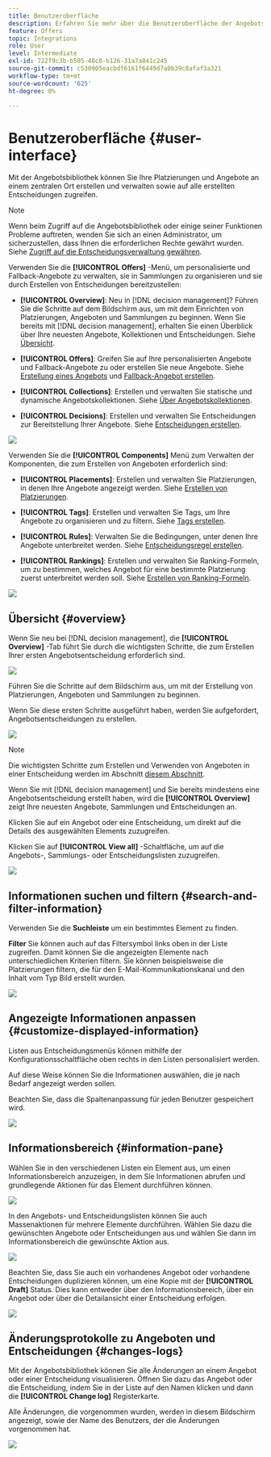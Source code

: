 ```yaml
---
title: Benutzeroberfläche
description: Erfahren Sie mehr über die Benutzeroberfläche der Angebotsbibliothek
feature: Offers
topic: Integrations
role: User
level: Intermediate
exl-id: 722f9c3b-b505-48c0-b126-31a7a841c245
source-git-commit: c530905eacbdf6161f6449d7a0b39c8afaf3a321
workflow-type: tm+mt
source-wordcount: '625'
ht-degree: 0%

---
```


# Benutzeroberfläche {#user-interface}

Mit der Angebotsbibliothek können Sie Ihre Platzierungen und Angebote an einem zentralen Ort erstellen und verwalten sowie auf alle erstellten Entscheidungen zugreifen.

>[!NOTE]
>
>Wenn beim Zugriff auf die Angebotsbibliothek oder einige seiner Funktionen Probleme auftreten, wenden Sie sich an einen Administrator, um sicherzustellen, dass Ihnen die erforderlichen Rechte gewährt wurden. Siehe [Zugriff auf die Entscheidungsverwaltung gewähren](starting-offer-decisioning.md#granting-acess-to-decision-management).

Verwenden Sie die  **[!UICONTROL Offers]** -Menü, um personalisierte und Fallback-Angebote zu verwalten, sie in Sammlungen zu organisieren und sie durch Erstellen von Entscheidungen bereitzustellen:

* **[!UICONTROL Overview]**: Neu in [!DNL decision management]? Führen Sie die Schritte auf dem Bildschirm aus, um mit dem Einrichten von Platzierungen, Angeboten und Sammlungen zu beginnen. Wenn Sie bereits mit [!DNL decision management], erhalten Sie einen Überblick über Ihre neuesten Angebote, Kollektionen und Entscheidungen. Siehe [Übersicht](#overview).

* **[!UICONTROL Offers]**: Greifen Sie auf Ihre personalisierten Angebote und Fallback-Angebote zu oder erstellen Sie neue Angebote. Siehe [Erstellung eines Angebots](../offer-library/creating-personalized-offers.md) und [Fallback-Angebot erstellen](../offer-library/creating-fallback-offers.md).

* **[!UICONTROL Collections]**: Erstellen und verwalten Sie statische und dynamische Angebotskollektionen. Siehe [Über Angebotskollektionen](../offer-library/creating-collections.md).

* **[!UICONTROL Decisions]**: Erstellen und verwalten Sie Entscheidungen zur Bereitstellung Ihrer Angebote. Siehe [Entscheidungen erstellen](../offer-activities/create-offer-activities.md).

![](../assets/offers_menu.png)

Verwenden Sie die  **[!UICONTROL Components]** Menü zum Verwalten der Komponenten, die zum Erstellen von Angeboten erforderlich sind:

* **[!UICONTROL Placements]**: Erstellen und verwalten Sie Platzierungen, in denen Ihre Angebote angezeigt werden. Siehe [Erstellen von Platzierungen](../offer-library/creating-placements.md).

* **[!UICONTROL Tags]**: Erstellen und verwalten Sie Tags, um Ihre Angebote zu organisieren und zu filtern. Siehe [Tags erstellen](../offer-library/creating-tags.md).

* **[!UICONTROL Rules]**: Verwalten Sie die Bedingungen, unter denen Ihre Angebote unterbreitet werden. Siehe [Entscheidungsregel erstellen](../offer-library/creating-decision-rules.md).

* **[!UICONTROL Rankings]**: Erstellen und verwalten Sie Ranking-Formeln, um zu bestimmen, welches Angebot für eine bestimmte Platzierung zuerst unterbreitet werden soll. Siehe [Erstellen von Ranking-Formeln](../ranking/create-ranking-formulas.md).

![](../assets/offer_activities.png)

## Übersicht {#overview}

Wenn Sie neu bei [!DNL decision management], die **[!UICONTROL Overview]** -Tab führt Sie durch die wichtigsten Schritte, die zum Erstellen Ihrer ersten Angebotsentscheidung erforderlich sind.

![](../assets/overview_onboarding.png)

Führen Sie die Schritte auf dem Bildschirm aus, um mit der Erstellung von Platzierungen, Angeboten und Sammlungen zu beginnen.

Wenn Sie diese ersten Schritte ausgeführt haben, werden Sie aufgefordert, Angebotsentscheidungen zu erstellen.

![](../assets/overview_collection-created.png)

>[!NOTE]
>
>Die wichtigsten Schritte zum Erstellen und Verwenden von Angeboten in einer Entscheidung werden im Abschnitt [diesem Abschnitt](../offer-library/key-steps.md).

Wenn Sie mit [!DNL decision management] und Sie bereits mindestens eine Angebotsentscheidung erstellt haben, wird die **[!UICONTROL Overview]** zeigt Ihre neuesten Angebote, Sammlungen und Entscheidungen an.

Klicken Sie auf ein Angebot oder eine Entscheidung, um direkt auf die Details des ausgewählten Elements zuzugreifen.

Klicken Sie auf **[!UICONTROL View all]** -Schaltfläche, um auf die Angebots-, Sammlungs- oder Entscheidungslisten zuzugreifen.

![](../assets/overview_view-all.png)

## Informationen suchen und filtern {#search-and-filter-information}

Verwenden Sie die **Suchleiste** um ein bestimmtes Element zu finden.

**Filter** Sie können auch auf das Filtersymbol links oben in der Liste zugreifen. Damit können Sie die angezeigten Elemente nach unterschiedlichen Kriterien filtern. Sie können beispielsweise die Platzierungen filtern, die für den E-Mail-Kommunikationskanal und den Inhalt vom Typ Bild erstellt wurden.

![](../assets/filters.png)

## Angezeigte Informationen anpassen {#customize-displayed-information}

Listen aus Entscheidungsmenüs können mithilfe der Konfigurationsschaltfläche oben rechts in den Listen personalisiert werden.

Auf diese Weise können Sie die Informationen auswählen, die je nach Bedarf angezeigt werden sollen.

Beachten Sie, dass die Spaltenanpassung für jeden Benutzer gespeichert wird.

![](../assets/columns.png)

## Informationsbereich {#information-pane}

Wählen Sie in den verschiedenen Listen ein Element aus, um einen Informationsbereich anzuzeigen, in dem Sie Informationen abrufen und grundlegende Aktionen für das Element durchführen können.

![](../assets/information-pane.png)

In den Angebots- und Entscheidungslisten können Sie auch Massenaktionen für mehrere Elemente durchführen. Wählen Sie dazu die gewünschten Angebote oder Entscheidungen aus und wählen Sie dann im Informationsbereich die gewünschte Aktion aus.

![](../assets/bulk-actions.png)

Beachten Sie, dass Sie auch ein vorhandenes Angebot oder vorhandene Entscheidungen duplizieren können, um eine Kopie mit der **[!UICONTROL Draft]** Status. Dies kann entweder über den Informationsbereich, über ein Angebot oder über die Detailansicht einer Entscheidung erfolgen.

![](../assets/duplicate-offer.png)

## Änderungsprotokolle zu Angeboten und Entscheidungen {#changes-logs}

Mit der Angebotsbibliothek können Sie alle Änderungen an einem Angebot oder einer Entscheidung visualisieren. Öffnen Sie dazu das Angebot oder die Entscheidung, indem Sie in der Liste auf den Namen klicken und dann die **[!UICONTROL Change log]** Registerkarte.

Alle Änderungen, die vorgenommen wurden, werden in diesem Bildschirm angezeigt, sowie der Name des Benutzers, der die Änderungen vorgenommen hat.

![](../assets/change-logs.png)
